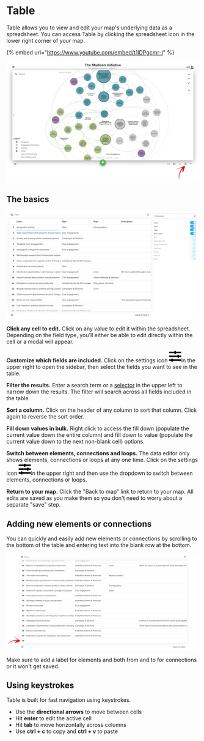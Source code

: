 # Table

Table allows you to view and edit your map's underlying data as a spreadsheet. You can access Table by clicking the spreadsheet icon in the lower right corner of your map.

{% embed url="https://www.youtube.com/embed/t1lDPgcmr-I" %}

![](../images/data-editor.jpg)

## The basics

![](../images/data-editor-settings.jpg)

**Click any cell to edit.** Click on any value to edit it within the spreadsheet. Depending on the field type, you'll either be able to edit directly within the cell or a modal will appear.

**Customize which fields are included.** Click on the settings icon ![](/icons/sliders-h.svg)in the upper right to open the sidebar, then select the fields you want to see in the table.

**Filter the results.** Enter a search term or a [selector](/guides/selectors.md) in the upper left to narrow down the results. The filter will search across all fields included in the table.

**Sort a column.** Click on the header of any column to sort that column. Click again to reverse the sort order.

**Fill down values in bulk.** Right click to access the fill down (populate the current value down the entire column) and fill down to value (populate the current value down to the next non-blank cell) options.

**Switch between elements, connections and loops.** The data editor only shows elements, connections or loops at any one time. Click on the settings icon ![](/icons/sliders-h.svg)in the upper right and then use the dropdown to switch between elements, connections or loops.

**Return to your map.** Click the "Back to map" link to return to your map. All edits are saved as you make them so you don't need to worry about a separate "save" step.

## Adding new elements or connections

You can quickly and easily add new elements or connections by scrolling to the bottom of the table and entering text into the blank row at the bottom.

![](../images/data-editor-add-new.jpg)

Make sure to add a label for elements and both from and to for connections or it won't get saved.

## Using keystrokes

Table is built for fast navigation using keystrokes.

* Use the **directional arrows** to move between cells
* Hit **enter** to edit the active cell
* Hit **tab** to move horizontally across columns
* Use **ctrl + c** to copy and **ctrl + v** to paste


